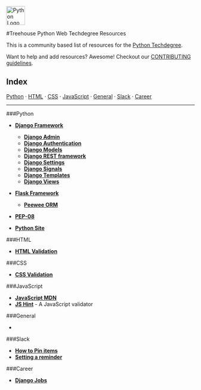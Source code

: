 <img src="https://www.python.org/static/img/python-logo@2x.png" alt="Python Logo" height="50px"/>

#Treehouse Python Web Techdegree Resources


This is a community based list of resources for the [Python Techdegree](https://www.teamtreehouse.com). 

Want to help and add resources? Awesome! Checkout our [CONTRIBUTING guidelines](CONTRIBUTING.md). 
 
## Index

[Python](#python) · 
[HTML](#html) · 
[CSS](#css) · 
[JavaScript](#javascript) · 
[General](#general) · 
[Slack](#slack) · 
[Career](#career)

-------
 
###Python

* **[Django Framework](https://www.djangoproject.com/)**
	* **[Django Admin](https://docs.djangoproject.com/en/1.10/ref/contrib/admin/)**
    * **[Django Authentication](https://docs.djangoproject.com/en/1.10/topics/auth/)**
    * **[Django Models](https://docs.djangoproject.com/en/1.10/topics/db/models/)**
    * **[Django REST framework](http://www.django-rest-framework.org/)**
    * **[Django Settings](https://docs.djangoproject.com/en/1.10/topics/settings/)**
    * **[Django Signals](https://docs.djangoproject.com/en/1.10/topics/signals/)**
    * **[Django Templates](https://docs.djangoproject.com/en/1.10/topics/templates/)**
    * **[Django Views](https://docs.djangoproject.com/en/1.10/topics/http/views/)**

* **[Flask Framework](http://flask.pocoo.org/)**
    * **[Peewee ORM](https://peewee.readthedocs.io/en/latest/)**

* **[PEP-08](https://www.python.org/dev/peps/pep-0008/)**

* **[Python Site](https://www.python.org/)**


###HTML

* **[HTML Validation](https://validator.w3.org/)**

###CSS

* **[CSS Validation](https://jigsaw.w3.org/css-validator/)**

###JavaScript

* **[JavaScript MDN](https://developer.mozilla.org/en-US/docs/Web/JavaScript)**
* **[JS Hint](http://jshint.com/)** - A JavaScript validator

###General

* 

###Slack

* **[How to Pin items](https://get.slack.help/hc/en-us/articles/205239997-Pin-messages-or-files)**
* **[Setting a reminder](https://get.slack.help/hc/en-us/articles/208423427-Set-a-reminder)**

###Career

* **[Django Jobs](https://www.djangojobs.net/jobs/)**

